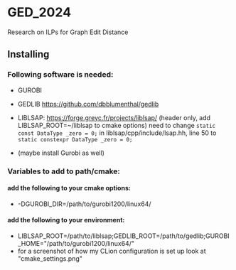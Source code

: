 # GED_2024

Research on ILPs for Graph Edit Distance

## Installing

### Following software is needed:

- GUROBI
- GEDLIB https://github.com/dbblumenthal/gedlib
- LIBLSAP: https://forge.greyc.fr/projects/liblsap/ (header only, add LIBLSAP_ROOT=~/liblsap to cmake options)
need to change ```static const DataType _zero = 0;``` in liblsap/cpp/include/lsap.hh, line 50 to ```static constexpr DataType _zero = 0;```

- (maybe install Gurobi as well)

### Variables to add to path/cmake:

#### add the following to your cmake options:

- -DGUROBI_DIR=/path/to/gurobi1200/linux64/

#### add the following to your environment:

- LIBLSAP_ROOT=/path/to/liblsap;GEDLIB_ROOT=/path/to/gedlib;GUROBI_HOME="/path/to/gurobi1200/linux64/"
- for a screenshot of how my CLion configuration is set up look at "cmake_settings.png"
